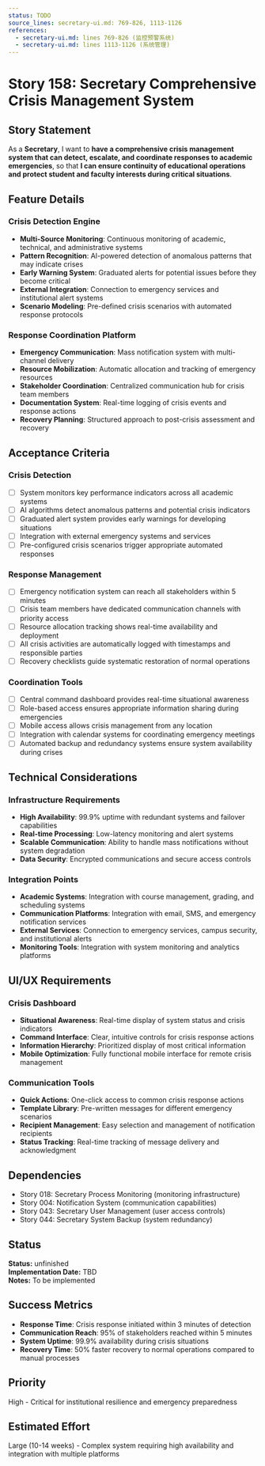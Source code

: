 ```yaml
---
status: TODO
source_lines: secretary-ui.md: 769-826, 1113-1126
references:
  - secretary-ui.md: lines 769-826 (监控预警系统)
  - secretary-ui.md: lines 1113-1126 (系统管理)
---
```


# Story 158: Secretary Comprehensive Crisis Management System

## Story Statement
As a **Secretary**, I want to **have a comprehensive crisis management system that can detect, escalate, and coordinate responses to academic emergencies**, so that **I can ensure continuity of educational operations and protect student and faculty interests during critical situations**.

## Feature Details

### Crisis Detection Engine
- **Multi-Source Monitoring**: Continuous monitoring of academic, technical, and administrative systems
- **Pattern Recognition**: AI-powered detection of anomalous patterns that may indicate crises
- **Early Warning System**: Graduated alerts for potential issues before they become critical
- **External Integration**: Connection to emergency services and institutional alert systems
- **Scenario Modeling**: Pre-defined crisis scenarios with automated response protocols

### Response Coordination Platform
- **Emergency Communication**: Mass notification system with multi-channel delivery
- **Resource Mobilization**: Automatic allocation and tracking of emergency resources
- **Stakeholder Coordination**: Centralized communication hub for crisis team members
- **Documentation System**: Real-time logging of crisis events and response actions
- **Recovery Planning**: Structured approach to post-crisis assessment and recovery

## Acceptance Criteria

### Crisis Detection
- [ ] System monitors key performance indicators across all academic systems
- [ ] AI algorithms detect anomalous patterns and potential crisis indicators
- [ ] Graduated alert system provides early warnings for developing situations
- [ ] Integration with external emergency systems and services
- [ ] Pre-configured crisis scenarios trigger appropriate automated responses

### Response Management
- [ ] Emergency notification system can reach all stakeholders within 5 minutes
- [ ] Crisis team members have dedicated communication channels with priority access
- [ ] Resource allocation tracking shows real-time availability and deployment
- [ ] All crisis activities are automatically logged with timestamps and responsible parties
- [ ] Recovery checklists guide systematic restoration of normal operations

### Coordination Tools
- [ ] Central command dashboard provides real-time situational awareness
- [ ] Role-based access ensures appropriate information sharing during emergencies
- [ ] Mobile access allows crisis management from any location
- [ ] Integration with calendar systems for coordinating emergency meetings
- [ ] Automated backup and redundancy systems ensure system availability during crises

## Technical Considerations

### Infrastructure Requirements
- **High Availability**: 99.9% uptime with redundant systems and failover capabilities
- **Real-time Processing**: Low-latency monitoring and alert systems
- **Scalable Communication**: Ability to handle mass notifications without system degradation
- **Data Security**: Encrypted communications and secure access controls

### Integration Points
- **Academic Systems**: Integration with course management, grading, and scheduling systems
- **Communication Platforms**: Integration with email, SMS, and emergency notification services
- **External Services**: Connection to emergency services, campus security, and institutional alerts
- **Monitoring Tools**: Integration with system monitoring and analytics platforms

## UI/UX Requirements

### Crisis Dashboard
- **Situational Awareness**: Real-time display of system status and crisis indicators
- **Command Interface**: Clear, intuitive controls for crisis response actions
- **Information Hierarchy**: Prioritized display of most critical information
- **Mobile Optimization**: Fully functional mobile interface for remote crisis management

### Communication Tools
- **Quick Actions**: One-click access to common crisis response actions
- **Template Library**: Pre-written messages for different emergency scenarios
- **Recipient Management**: Easy selection and management of notification recipients
- **Status Tracking**: Real-time tracking of message delivery and acknowledgment

## Dependencies
- Story 018: Secretary Process Monitoring (monitoring infrastructure)
- Story 004: Notification System (communication capabilities)
- Story 043: Secretary User Management (user access controls)
- Story 044: Secretary System Backup (system redundancy)


## Status
**Status:** unfinished  
**Implementation Date:** TBD  
**Notes:** To be implemented
## Success Metrics
- **Response Time**: Crisis response initiated within 3 minutes of detection
- **Communication Reach**: 95% of stakeholders reached within 5 minutes
- **System Uptime**: 99.9% availability during crisis situations
- **Recovery Time**: 50% faster recovery to normal operations compared to manual processes

## Priority
High - Critical for institutional resilience and emergency preparedness

## Estimated Effort
Large (10-14 weeks) - Complex system requiring high availability and integration with multiple platforms